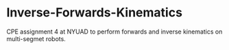 # Inverse-Forwards-Kinematics
CPE assignment 4 at NYUAD to perform forwards and inverse kinematics on multi-segmet robots.
